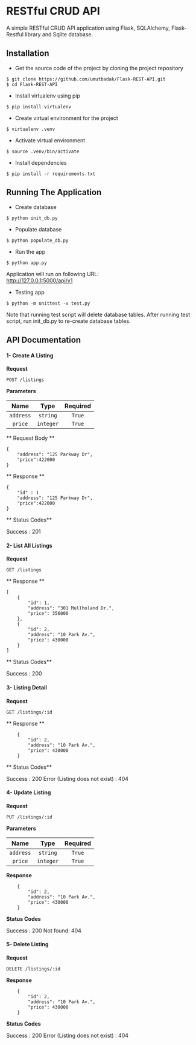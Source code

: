 # RESTful CRUD API
 A simple RESTful CRUD API application using Flask, SQLAlchemy, Flask-Restful library and Sqlite database.
 
## Installation 
* Get the source code of the project by cloning the project repository

```
$ git clone https://github.com/umutbadak/Flask-REST-API.git
$ cd Flask-REST-API
```

* Install virtualenv using pip
```
$ pip install virtualenv 
```
* Create virtual environment for the project
```
$ virtualenv .venv 
```  
* Activate virtual environment
```
$ source .venv/bin/activate
```  
 * Install dependencies
```
$ pip install -r requirements.txt
``` 
## Running The Application
* Create database 
```
$ python init_db.py
``` 
* Populate database 
```
$ python populate_db.py
``` 
* Run the app 
```
$ python app.py
```
Application will run on following URL: <br>
http://127.0.0.1:5000/api/v1

* Testing app
```
$ python -m unittest -v test.py
```
Note that running test script will delete database tables. 
After running test script,  run init_db.py to re-create database tables.

## API Documentation

#### 1- Create A Listing

**Request**
```
POST /listings
```
**Parameters**

Name|Type|Required
:-:|:-:|:-:
`address`|`string`|`True`
`price`|`integer`|`True`


** Request Body **
```
{
    "address": "125 Parkway Dr", 
    "price":422000
}
```

** Response **

```
{
    "id" : 1
    "address": "125 Parkway Dr", 
    "price":422000
}
```

** Status Codes** 

Success : 201 

#### 2- List All Listings

**Request**
```
GET /listings
```

** Response **

```
[
    {
        "id": 1,
        "address": "301 Mullholand Dr.",
        "price": 356000
    },
    {
        "id": 2,
        "address": "10 Park Av.",
        "price": 430000
    }
]
```

** Status Codes** 

Success : 200
 
#### 3- Listing Detail 

**Request**
```
GET /listings/:id
```

** Response **

```
    {
        "id": 2,
        "address": "10 Park Av.",
        "price": 430000
    }
```

** Status Codes** 

Success : 200
Error (Listing does not exist) : 404

#### 4- Update Listing 

**Request**
```
PUT /listings/:id
```

**Parameters**

Name|Type|Required
:-:|:-:|:-:
`address`|`string`|`True`
`price`|`integer`|`True`

**Response**

```
    {
        "id": 2,
        "address": "10 Park Av.",
        "price": 430000
    }
```

**Status Codes** 

Success : 200
Not found: 404

#### 5- Delete Listing 

**Request**
```
DELETE /listings/:id
```

**Response**

```
    {
        "id": 2,
        "address": "10 Park Av.",
        "price": 430000
    }
```

**Status Codes** 

Success : 200
Error (Listing does not exist) : 404

